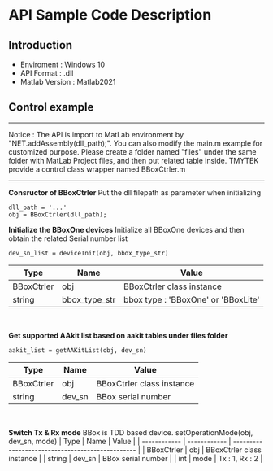 # API Sample Code Description

## Introduction

- Enviroment : Windows 10
- API Format : .dll
- Matlab Version : Matlab2021

## Control example

****
Notice : The API is import to MatLab environment by "NET.addAssembly(dll_path);". You can also modify the main.m example for customized purpose. Please create a folder named "files" under the same folder with MatLab Project files, and then put related table inside. TMYTEK provide a control class wrapper named BBoxCtrler.m
****

**Consructor of BBoxCtrler**
Put the dll filepath as parameter when initializing


    dll_path = '...'
    obj = BBoxCtrler(dll_path);

**Initialize the BBoxOne devices**
Initialize all BBoxOne devices and then obtain the related Serial number list

    dev_sn_list = deviceInit(obj, bbox_type_str)

| Type | Name | Value                                                             |
| ------------ | ------------  | ------------------------------------------------ |
| BBoxCtrler   | obj           | BBoxCtrler class instance                        |
| string       | bbox_type_str | bbox type : 'BBoxOne' or 'BBoxLite'              |

  &emsp;




**Get supported AAkit list based on aakit tables under files folder**

    aakit_list = getAAKitList(obj, dev_sn)
| Type         | Name         | Value                                            |
| ------------ | ------------ | ------------------------------------------------ |
| BBoxCtrler   | obj          | BBoxCtrler class instance                        |
| string       | dev_sn       | BBox serial number                               |

  &emsp;



**Switch Tx & Rx mode**
BBox is TDD based device.
    setOperationMode(obj, dev_sn, mode)
| Type         | Name         | Value                                            |
| ------------ | ------------ | ------------------------------------------------ |
| BBoxCtrler   | obj          | BBoxCtrler class instance                        |
| string       | dev_sn       | BBox serial number                               |
| int          | mode         |  Tx : 1, Rx : 2                                  |

  &emsp;






